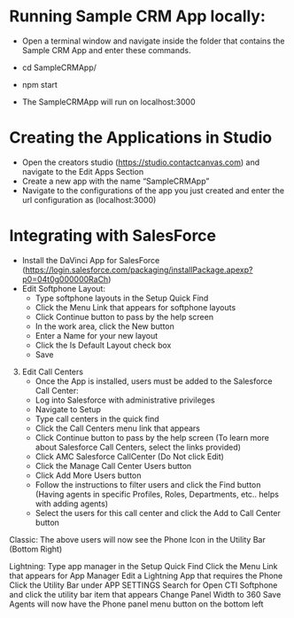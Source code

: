 # Running Sample CRM App locally:
* Open a terminal window and navigate inside the folder that contains the Sample CRM App and enter these commands.
* cd SampleCRMApp/
* npm start

* The SampleCRMApp will run on localhost:3000

# Creating the Applications in Studio

* Open the creators studio (https://studio.contactcanvas.com) and navigate to the Edit Apps Section
* Create a new app with the name “SampleCRMApp”
* Navigate to the configurations of the app you just created and enter the url configuration as (localhost:3000)


# Integrating with SalesForce

* Install the DaVinci App for SalesForce (https://login.salesforce.com/packaging/installPackage.apexp?p0=04t0g000000RaCh)
* Edit Softphone Layout: 
	* Type softphone layouts in the Setup Quick Find
	* Click the Menu Link that appears for softphone layouts
	* Click Continue button to pass by the help screen
	* In the work area, click the New button
	* Enter a Name for your new layout
	* Click the Is Default Layout check box
	* Save

3. Edit Call Centers
    * Once the App is installed, users must be added to the Salesforce Call Center:
	* Log into Salesforce with administrative privileges
	* Navigate to Setup
	* Type call centers in the quick find
	* Click the Call Centers menu link that appears
	* Click Continue button to pass by the help screen (To learn more about Salesforce Call Centers, select the links provided)
	* Click AMC Salesforce CallCenter (Do Not click Edit)
	* Click the Manage Call Center Users button
	* Click Add More Users button
	* Follow the instructions to filter users and click the Find button (Having agents in specific Profiles, Roles, Departments, etc.. helps with adding agents)
	* Select the users for this call center and click the Add to Call Center button

Classic:
    The above users will now see the Phone Icon in the Utility Bar (Bottom Right)

Lightning:
    Type app manager in the Setup Quick Find
	Click the Menu Link that appears for App Manager
	Edit a Lightning App that requires the Phone
	Click the Utility Bar under APP SETTINGS
	Search for Open CTI Softphone and click the utility bar item that appears
	Change Panel Width to 360
	Save
Agents will now have the Phone panel menu button on the bottom left
